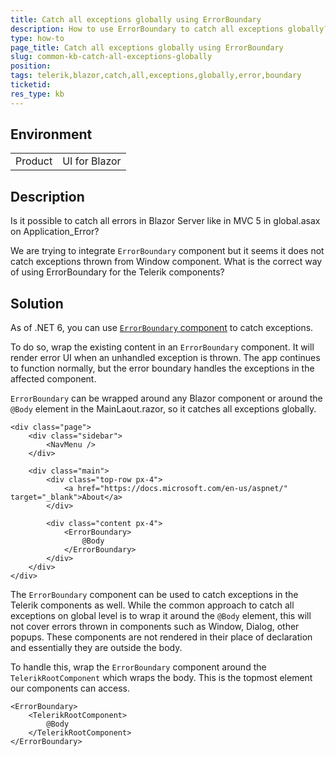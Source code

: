 ```yaml
---
title: Catch all exceptions globally using ErrorBoundary
description: How to use ErrorBoundary to catch all exceptions globally?
type: how-to
page_title: Catch all exceptions globally using ErrorBoundary
slug: common-kb-catch-all-exceptions-globally
position: 
tags: telerik,blazor,catch,all,exceptions,globally,error,boundary
ticketid: 
res_type: kb
---
```


## Environment
<table>
	<tbody>
		<tr>
			<td>Product</td>
			<td>UI for Blazor</td>
		</tr>
	</tbody>
</table>


## Description

Is it possible to catch all errors in Blazor Server like in MVC 5 in global.asax on Application_Error?

We are trying to integrate `ErrorBoundary` component but it seems it does not catch exceptions thrown from Window component. What is the correct way of using ErrorBoundary for the Telerik components?

## Solution

As of .NET 6, you can use [`ErrorBoundary` component](https://docs.microsoft.com/en-us/aspnet/core/blazor/fundamentals/handle-errors?view=aspnetcore-6.0#error-boundaries) to catch exceptions.

To do so, wrap the existing content in an `ErrorBoundary` component. It will render error UI when an unhandled exception is thrown. The app continues to function normally, but the error boundary handles the exceptions in the affected component.

`ErrorBoundary` can be wrapped around any Blazor component or around the `@Body` element in the MainLaout.razor, so it catches all exceptions globally.

````CSHTML
<div class="page">
    <div class="sidebar">
        <NavMenu />
    </div>

    <div class="main">
        <div class="top-row px-4">
            <a href="https://docs.microsoft.com/en-us/aspnet/" target="_blank">About</a>
        </div>

        <div class="content px-4">
            <ErrorBoundary>
                @Body
            </ErrorBoundary>
        </div>
    </div>
</div>
````

The `ErrorBoundary` component can be used to catch exceptions in the Telerik components as well. While the common approach to catch all exceptions on global level is to wrap it around the `@Body` element, this will not cover errors thrown in components such as Window, Dialog, other popups. These components are not rendered in their place of declaration and essentially they are outside the body.

To handle this, wrap the `ErrorBoundary` component around the `TelerikRootComponent` which wraps the body. This is the topmost element our components can access.

````CSHTML
<ErrorBoundary>
    <TelerikRootComponent>
        @Body
    </TelerikRootComponent>
</ErrorBoundary>
````